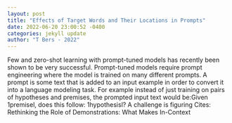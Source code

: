 ```yaml
--- 
layout: post 
title: "Effects of Target Words and Their Locations in Prompts" 
date: 2022-06-20 23:00:52 -0400 
categories: jekyll update 
author: "T Bers - 2022" 
--- 
```

Few and zero-shot learning with prompt-tuned models has recently been shown to be very successful. Prompt-tuned models require prompt engineering where the model is trained on many different prompts. A prompt is some text that is added to an input example in order to convert it into a language modeling task. For example instead of just training on pairs of hypotheses and premises, the prompted input text would be:Given 1premisel, does this follow: 1hypothesisl? A challenge is figuring Cites: Rethinking the Role of Demonstrations: What Makes In-Context